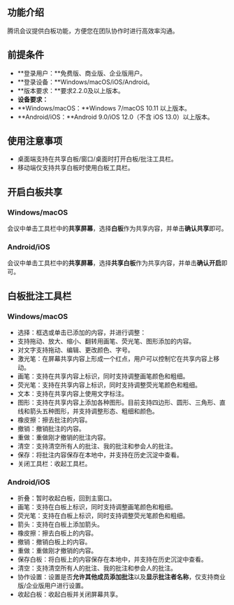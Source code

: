 ## 功能介绍
腾讯会议提供白板功能，方便您在团队协作时进行高效率沟通。

## 前提条件
- **登录用户：**免费版、商业版、企业版用户。
- **登录设备：**Windows/macOS/iOS/Android。
- **版本要求：**要求2.2.0及以上版本。
- **设备要求：**
 - **Windows/macOS：**Windows 7/macOS 10.11 以上版本。
 - **Android/iOS：**Android 9.0/iOS 12.0（不含 iOS 13.0）以上版本。


## 使用注意事项
- 桌面端支持在共享白板/窗口/桌面时打开白板/批注工具栏。
- 移动端仅支持共享白板时使用白板工具栏。

## 开启白板共享
### Windows/macOS
会议中单击工具栏中的**共享屏幕**，选择**白板**作为共享内容，并单击**确认共享**即可。

### Android/iOS
会议中单击工具栏中的**共享屏幕**，选择**共享白板**作为共享内容，并单击**确认开启**即可。

## 白板批注工具栏
### Windows/macOS
- 选择：框选或单击已添加的内容，并进行调整：
 - 支持拖动、放大、缩小、翻转用画笔、荧光笔、图形添加的内容。
 - 对文字支持拖动、编辑、更改颜色、字号。
- 激光笔：在屏幕共享内容上形成一个红点，用户可以控制它在共享内容上移动。
- 画笔：支持在共享内容上标识，同时支持调整画笔颜色和粗细。
- 荧光笔：支持在共享内容上标识，同时支持调整荧光笔颜色和粗细。
- 文本：支持在共享内容上使用文字标注。
- 图形：支持在共享内容上添加各种图形。目前支持四边形、圆形、三角形、直线和箭头五种图形，并支持调整形态、粗细和颜色。
- 橡皮擦：擦去批注的内容。
- 撤销：撤销批注的内容。
- 重做：重做刚才撤销的批注内容。
- 清空：支持清空所有人的批注、我的批注和参会人的批注。
- 保存：将批注内容保存在本地中，并支持在历史沉淀中查看。
- 关闭工具栏：收起工具栏。

### Android/iOS
- 折叠：暂时收起白板，回到主窗口。
- 画笔：支持在白板上标识，同时支持调整画笔颜色和粗细。
- 荧光笔：支持在白板上标识，同时支持调整荧光笔颜色和粗细。
- 箭头：支持在白板上添加箭头。
- 橡皮擦：擦去白板上的内容。
- 撤销：撤销白板上的内容。
- 重做：重做刚才撤销的内容。
- 保存白板：将白板上的内容保存在本地中，并支持在历史沉淀中查看。
- 清空：支持清空所有人的批注、我的批注和参会人的批注。
- 协作设置：设置是否**允许其他成员添加批注**以及**显示批注者名称**，仅支持商业版/企业版用户进行设置。
- 收起白板：收起白板并关闭屏幕共享。



